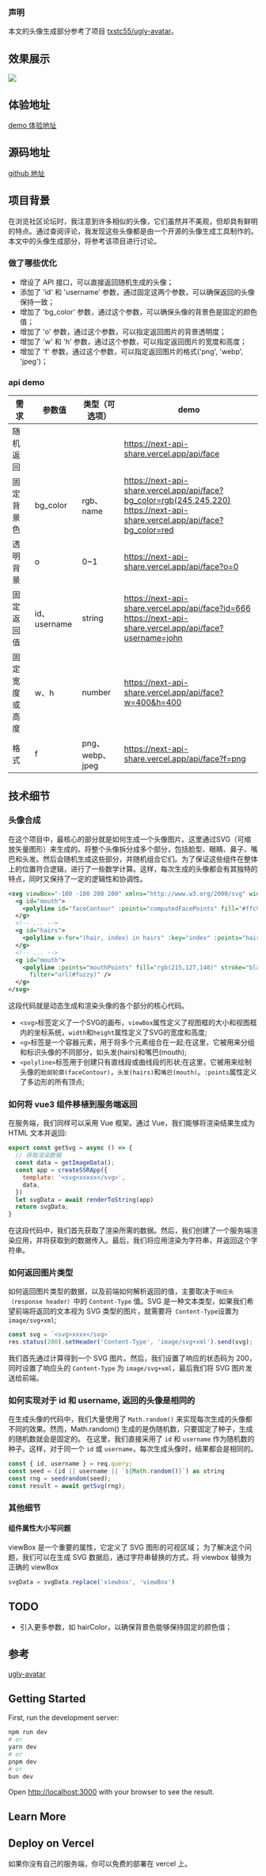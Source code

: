 ### 声明
本文的头像生成部分参考了项目 [txstc55/ugly-avatar](https://github.com/txstc55/ugly-avatar)。


## 效果展示
![](https://github.com/mamumu123/picx-images-hosting/raw/master/截屏2024-05-20-15.44.50.5mnmsiwu1r.webp)

## 体验地址
[demo 体验地址](https://next-api-share.vercel.app)


## 源码地址
[github 地址](https://github.com/mamumu123/next-api-share)

## 项目背景
在浏览社区论坛时，我注意到许多相似的头像，它们虽然并不美观，但却具有鲜明的特点。通过查阅评论，我发现这些头像都是由一个开源的头像生成工具制作的。本文中的头像生成部分，将参考该项目进行讨论。


### 做了哪些优化
- 增设了 API 接口，可以直接返回随机生成的头像；
- 添加了 'id' 和 'username' 参数，通过固定这两个参数，可以确保返回的头像保持一致；
- 增加了 'bg_color' 参数，通过这个参数，可以确保头像的背景色是固定的颜色值；
- 增加了 'o' 参数，通过这个参数，可以指定返回图片的背景透明度；
- 增加了 'w' 和 'h' 参数，通过这个参数，可以指定返回图片的宽度和高度；
- 增加了 'f' 参数，通过这个参数，可以指定返回图片的格式('png', 'webp', 'jpeg')；

### api demo


|需求|参数值|类型（可选项）| demo|
|--|--|--|--|
|随机返回|||<https://next-api-share.vercel.app/api/face> |
|固定背景色|bg_color|rgb、name| <https://next-api-share.vercel.app/api/face?bg_color=rgb(245,245,220)><br/><https://next-api-share.vercel.app/api/face?bg_color=red>|
|透明背景|o|0~1|<https://next-api-share.vercel.app/api/face?o=0>|
|固定返回值|id、username|string|<https://next-api-share.vercel.app/api/face?id=666><br/><https://next-api-share.vercel.app/api/face?username=john>|
|固定宽度或高度|w、h|number|<https://next-api-share.vercel.app/api/face?w=400&h=400>|
|格式|f|png、webp、jpeg|<https://next-api-share.vercel.app/api/face?f=png>|



## 技术细节

### 头像合成
在这个项目中，最核心的部分就是如何生成一个头像图片。这里通过SVG（可缩放矢量图形）来生成的。将整个头像拆分成多个部分，包括脸型、眼睛、鼻子、嘴巴和头发。然后会随机生成这些部分，并随机组合它们。为了保证这些组件在整体上的位置符合逻辑，进行了一些数学计算。这样，每次生成的头像都会有其独特的特点，同时又保持了一定的逻辑性和协调性。
```svg
<svg viewBox="-100 -100 200 200" xmlns="http://www.w3.org/2000/svg" width="500" height="500" id="face-svg">
  <g id="mouth">
    <polyline id="faceContour" :points="computedFacePoints" fill="#ffc9a9" stroke="black"/>
  </g>
  <!-- ... -->
  <g id="hairs">
    <polyline v-for="(hair, index) in hairs" :key="index" :points="hair" fill="none" :stroke="hairColor"      :stroke-width="2" stroke-linejoin="round" filter="url(#fuzzy)" />
  </g>
  <!-- ... -->
  <g id="mouth">
    <polyline :points="mouthPoints" fill="rgb(215,127,140)" stroke="black" :stroke-width="3" stroke-linejoin="round"
      filter="url(#fuzzy)" />
  </g>
</svg>
```
这段代码就是动态生成和渲染头像的各个部分的核心代码。

- `<svg>`标签定义了一个SVG的画布，`viewBox`属性定义了视图框的大小和视图框内的坐标系统，`width`和`height`属性定义了SVG的宽度和高度;
- `<g>`标签是一个容器元素，用于将多个元素组合在一起;在这里，它被用来分组和标识头像的不同部分，如头发(hairs)和嘴巴(mouth);
- `<polyline>`标签用于创建只有直线段或曲线段的形状;在这里，它被用来绘制头像的`脸部轮廓(faceContour)`，`头发(hairs)`和`嘴巴(mouth)`。`:points`属性定义了多边形的所有顶点;

### 如何将 vue3 组件移植到服务端返回
在服务端，我们同样可以采用 Vue 框架。通过 Vue，我们能够将渲染结果生成为 HTML 文本并返回:
```js
export const getSvg = async () => {
  // 获取渲染数据
  const data = getImageData();
  const app = createSSRApp({
    template: '<svg>xxxxx</svg>',
    data,
  })
  let svgData = await renderToString(app)
  return svgData;
}
```
在这段代码中，我们首先获取了渲染所需的数据。然后，我们创建了一个服务端渲染应用，并将获取到的数据传入。最后，我们将应用渲染为字符串，并返回这个字符串。

### 如何返回图片类型
如何返回图片类型的数据，以及前端如何解析返回的值，主要取决于`响应头（response header）`中的 `Content-Type` 值。SVG 是一种文本类型，如果我们希望前端将返回的文本视为 SVG 类型的图片，就需要将` Content-Type`设置为 `image/svg+xml`;
```js
const svg = `<svg>xxxx</svg>`
res.status(200).setHeader('Content-Type', 'image/svg+xml').send(svg);
```
我们首先通过计算得到一个 SVG 图片。然后，我们设置了响应的状态码为 200，同时设置了响应头的 `Content-Type` 为 `image/svg+xml`，最后我们将 SVG 图片发送给前端。

### 如何实现对于 id 和 username, 返回的头像是相同的
在生成头像的代码中，我们大量使用了 `Math.random()` 来实现每次生成的头像都不同的效果。然而，Math.random() 生成的是伪随机数，只要固定了种子，生成的随机数就会是固定的。
在这里，我们直接采用了 `id` 和 `username` 作为随机数的种子。这样，对于同一个 `id` 或 `username`，每次生成头像时，结果都会是相同的。
```js
const { id, username } = req.query;
const seed = (id || username || `${Math.random()}`) as string
const rng = seedrandom(seed);
const result = await getSvg(rng);
```

### 其他细节

#### 组件属性大小写问题
viewBox 是一个重要的属性，它定义了 SVG 图形的可视区域；
为了解决这个问题，我们可以在生成 SVG 数据后，通过字符串替换的方式，将 viewbox 替换为正确的 viewBox
```js
svgData = svgData.replace('viewbox', 'viewBox')
```

## TODO
- 引入更多参数，如 hairColor，以确保背景色能够保持固定的颜色值；



## 参考
[ugly-avatar](https://github.com/txstc55/ugly-avatar)


## Getting Started

First, run the development server:

```bash
npm run dev
# or
yarn dev
# or
pnpm dev
# or
bun dev
```

Open [http://localhost:3000](http://localhost:3000) with your browser to see the result.

## Learn More

## Deploy on Vercel
如果你没有自己的服务端，你可以免费的部署在 vercel 上。
